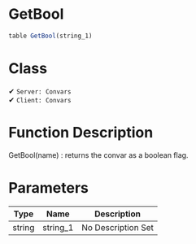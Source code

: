# GetBool
```js
table GetBool(string_1)
```
# Class
✔ `Server: Convars`  
✔ `Client: Convars`  

# Function Description
GetBool(name) : returns the convar as a boolean flag.
# Parameters
Type|Name|Description
--|--|--
string|string_1|No Description Set
